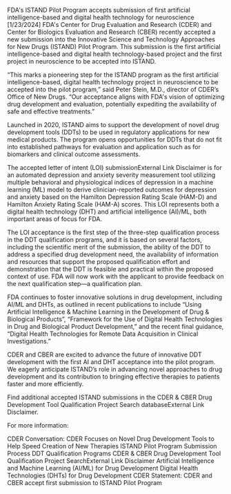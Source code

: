 FDA's ISTAND Pilot Program accepts submission of first artificial intelligence-based and digital health technology for neuroscience
[1/23/2024] FDA's Center for Drug Evaluation and Research (CDER) and Center for Biologics Evaluation and Research (CBER) recently accepted a new submission into the Innovative Science and Technology Approaches for New Drugs (ISTAND) Pilot Program. This submission is the first artificial intelligence-based and digital health technology-based project and the first project in neuroscience to be accepted into ISTAND.

“This marks a pioneering step for the ISTAND program as the first artificial intelligence-based, digital health technology project in neuroscience to be accepted into the pilot program,” said Peter Stein, M.D., director of CDER’s Office of New Drugs. “Our acceptance aligns with FDA's vision of optimizing drug development and evaluation, potentially expediting the availability of safe and effective treatments.”

Launched in 2020, ISTAND aims to support the development of novel drug development tools (DDTs) to be used in regulatory applications for new medical products. The program opens opportunities for DDTs that do not fit into established pathways for evaluation and application such as for biomarkers and clinical outcome assessments.

The accepted letter of intent (LOI) submissionExternal Link Disclaimer is for an automated depression and anxiety severity measurement tool utilizing multiple behavioral and physiological indices of depression in a machine learning (ML) model to derive clinician-reported outcomes for depression and anxiety based on the Hamilton Depression Rating Scale (HAM-D) and Hamilton Anxiety Rating Scale (HAM-A) scores. This LOI represents both a digital health technology (DHT) and artificial intelligence (AI)/ML, both important areas of focus for FDA.

The LOI acceptance is the first step of the three-step qualification process in the DDT qualification programs, and it is based on several factors, including the scientific merit of the submission, the ability of the DDT to address a specified drug development need, the availability of information and resources that support the proposed qualification effort and demonstration that the DDT is feasible and practical within the proposed context of use. FDA will now work with the applicant to provide feedback on the next qualification step—a qualification plan.

FDA continues to foster innovative solutions in drug development, including AI/ML and DHTs, as outlined in recent publications to include “Using Artificial Intelligence & Machine Learning in the Development of Drug & Biological Products”, “Framework for the Use of Digital Health Technologies in Drug and Biological Product Development,” and the recent final guidance, “Digital Health Technologies for Remote Data Acquisition in Clinical Investigations.”

CDER and CBER are excited to advance the future of innovative DDT development with the first AI and DHT acceptance into the pilot program. We eagerly anticipate ISTAND’s role in advancing novel approaches to drug development and its contribution to bringing effective therapies to patients faster and more efficiently.

Find additional accepted ISTAND submissions in the CDER & CBER Drug Development Tool Qualification Project Search databaseExternal Link Disclaimer.

For more information:

CDER Conversation: CDER Focuses on Novel Drug Development Tools to Help Speed Creation of New Therapies
ISTAND Pilot Program Submission Process
DDT Qualification Programs
CDER & CBER Drug Development Tool Qualification Project SearchExternal Link Disclaimer
Artificial Intelligence and Machine Learning (AI/ML) for Drug Development
Digital Health Technologies (DHTs) for Drug Development
CDER Statement: CDER and CBER accept first submission to ISTAND Pilot Program